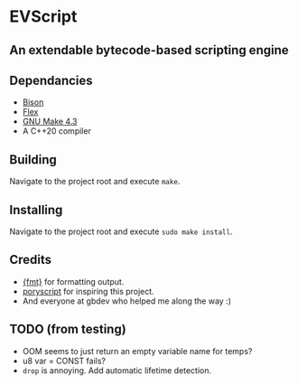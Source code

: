 # EVScript
## An extendable bytecode-based scripting engine

## Dependancies

- [Bison](https://www.gnu.org/software/bison/)
- [Flex](https://github.com/westes/flex)
- [GNU Make 4.3](https://www.gnu.org/software/make/)
- A C++20 compiler

## Building

Navigate to the project root and execute `make`.

## Installing

Navigate to the project root and execute `sudo make install`.

## Credits

- [{fmt}](https://github.com/fmtlib/fmt) for formatting output.
- [poryscript](https://github.com/huderlem/poryscript) for inspiring this project.
- And everyone at gbdev who helped me along the way :)

## TODO (from testing)
- OOM seems to just return an empty variable name for temps?
- u8 var = CONST fails?
- `drop` is annoying. Add automatic lifetime detection.
